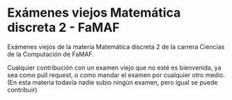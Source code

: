# Exámenes viejos Matemática discreta 2 - FaMAF

Exámenes viejos de la materia Matemática discreta 2 de la carrera Ciencias de la Computación de FaMAF.

Cualquier contribución con un examen viejo que no esté es bienvenida, ya sea como pull request, o como mandar el examen por cualquier otro medio.
(En esta materia todavía nadie subio ningún examen, pero igual se puede contribuir)

